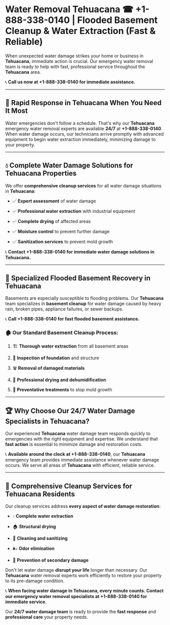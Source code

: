 # Water Removal Tehuacana ☎ +1-888-338-0140 | Flooded Basement Cleanup & Water Extraction (Fast & Reliable)

When unexpected water damage strikes your home or business in **Tehuacana**, immediate action is crucial. Our emergency water removal team is ready to help with fast, professional service throughout the **Tehuacana** area. 

📞 **Call us now at +1-888-338-0140 for immediate assistance.**
---
## 🚀 Rapid Response in Tehuacana When You Need It Most
Water emergencies don't follow a schedule. That's why our **Tehuacana** emergency water removal experts are available **24/7** at **+1-888-338-0140**. When water damage occurs, our technicians arrive promptly with advanced equipment to begin water extraction immediately, minimizing damage to your property.
---
## 💧 Complete Water Damage Solutions for Tehuacana Properties
We offer **comprehensive cleanup services** for all water damage situations in **Tehuacana**:
- ✅ **Expert assessment** of water damage  
- ✅ **Professional water extraction** with industrial equipment  
- ✅ **Complete drying** of affected areas  
- ✅ **Moisture control** to prevent further damage  
- ✅ **Sanitization services** to prevent mold growth  
📞 **Contact +1-888-338-0140 for immediate water damage solutions in Tehuacana.**
---
## 🌊 Specialized Flooded Basement Recovery in Tehuacana
Basements are especially susceptible to flooding problems. Our **Tehuacana** team specializes in **basement cleanup** for water damage caused by heavy rain, broken pipes, appliance failures, or sewer backups. 
📞 **Call +1-888-338-0140 for fast flooded basement assistance.**
### 🏚️ Our Standard Basement Cleanup Process:
1. 🏗️ **Thorough water extraction** from all basement areas  
2. 🔎 **Inspection of foundation** and structure  
3. 🗑️ **Removal of damaged materials**  
4. 💨 **Professional drying and dehumidification**  
5. 🚫 **Preventative treatments** to stop mold growth  
---
## 🏆 Why Choose Our 24/7 Water Damage Specialists in Tehuacana?
Our experienced **Tehuacana** water damage team responds quickly to emergencies with the right equipment and expertise. We understand that **fast action** is essential to minimize damage and restoration costs.
📞 **Available around the clock at +1-888-338-0140**, our **Tehuacana** emergency team provides immediate assistance whenever water damage occurs. We serve all areas of **Tehuacana** with efficient, reliable service.
---
## 🧹 Comprehensive Cleanup Services for Tehuacana Residents
Our cleanup services address **every aspect of water damage restoration**:
- 💧 **Complete water extraction**  
- 🏠 **Structural drying**  
- 🧼 **Cleaning and sanitizing**  
- 🌬️ **Odor elimination**  
- 🚫 **Prevention of secondary damage**  
Don't let water damage **disrupt your life** longer than necessary. Our **Tehuacana** water removal experts work efficiently to restore your property to its pre-damage condition.
📞 **When facing water damage in Tehuacana, every minute counts. Contact our emergency water removal specialists at +1-888-338-0140 for immediate service.**
Our **24/7 water damage team** is ready to provide the **fast response** and **professional care** your property needs.
